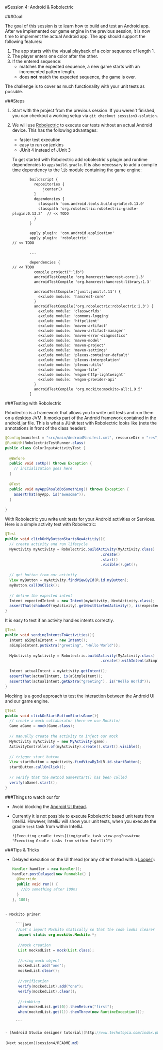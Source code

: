 #Session 4: Android & Robolectric

###Goal

The goal of this session is to learn how to build and test an Android app. After we implemented our game engine in the previous session, it is now time to implement the actual Android app. The app should support the following features:

1. The app starts with the visual playback of a color sequence of length 1.
1. The player enters one color after the other.
1. If the entered sequence: 
     * matches the expected sequence, a new game starts with an incremented pattern length.
     * does **not** match the expected sequence, the game is over.

The challenge is to cover as much functionality with your unit tests as possible.

###Steps

1. Start with the project from the previous session. If you weren't finished, you can checkout a working setup via `git checkout sesssion3-solution`.
1. We will use [Robolectric](http://robolectric.org/) to execute our tests without an actual Android device. This has the following advantages:
    * faster test execution
    * easy to run on jenkins
    * JUnit 4 instead of JUnit 3
     
     To get started with Robolectric add robolectric's plugin and runtime dependencies to `app/build.gradle`. It is also necessary to add a compile time dependency to the `lib` module containing the game engine: 

               buildscript {
                 repositories {
                     jcenter()
                 }
                 dependencies {
                   classpath 'com.android.tools.build:gradle:0.13.0'
                   classpath 'org.robolectric:robolectric-gradle-plugin:0.13.2'  // << TODO
                 }
               }
            
               apply plugin: 'com.android.application'
               apply plugin: 'robolectric'                                       // << TODO
            
               ...
            
               dependencies {                                                    // << TODO
                 compile project(":lib")
                 androidTestCompile 'org.hamcrest:hamcrest-core:1.3'
                 androidTestCompile 'org.hamcrest:hamcrest-library:1.3'

                 androidTestCompile('junit:junit:4.11') {
                   exclude module: 'hamcrest-core'
                 }
                 androidTestCompile('org.robolectric:robolectric:2.3') {
                   exclude module: 'classworlds'
                   exclude module: 'commons-logging'
                   exclude module: 'httpclient'
                   exclude module: 'maven-artifact'
                   exclude module: 'maven-artifact-manager'
                   exclude module: 'maven-error-diagnostics'
                   exclude module: 'maven-model'
                   exclude module: 'maven-project'
                   exclude module: 'maven-settings'
                   exclude module: 'plexus-container-default'
                   exclude module: 'plexus-interpolation'
                   exclude module: 'plexus-utils'
                   exclude module: 'wagon-file'
                   exclude module: 'wagon-http-lightweight'
                   exclude module: 'wagon-provider-api'
                 }
                 androidTestCompile 'org.mockito:mockito-all:1.9.5'
               }


###Testing with Robolectric 

Robolectric is a framework that allows you to write unit tests and run them on a desktop JVM. It mocks part of the Android framework contained in the android.jar file. This is what a JUnit test with Robolectric looks like (note the annotations in front of the class header):

```java
@Config(manifest = "src/main/AndroidManifest.xml", resourceDir = "res", emulateSdk = 18)
@RunWith(RobolectricTestRunner.class)
public class ColorInputActivityTest {

  @Before
  public void setUp() throws Exception {
    // initialization goes here
  }

  @Test
  public void myAppShouldDoSomething() throws Exception {
    assertThat(myApp, is("awesome"));
  }

}
```

With Robolectric you write unit tests for your Android activities or Services. Here is a simple activity test with Robolectric:

```java
@Test
public void clickOnMyButtonStartsNewActitiy(){
  // create activity and run lifecycle
  MyActivity myActivity = Robolectric.buildActivity(MyActivity.class)
                                            .create()
                                            .start()
                                            .visible().get();

  // get button from our activity
  View myButton = myActivity.findViewById(R.id.myButton);
  myButton.callOnClick();

  // define the expected intent
  Intent expectedIntent = new Intent(myActivity, NextActivity.class);
  assertThat(shadowOf(myActivity).getNextStartedActivity(), is(expectedIntent));
}
```

It is easy to test if an activity handles intents correctly. 

```java
@Test
public void sendingIntentsToActivities(){
  Intent aSimpleIntent = new Intent();
  aSimpleIntent.putExtra("greeting", "Hello World"));

  MyActivity myActivity = Robolectric.buildActivity(MyActivity.class)
                                            .create().withIntent(aSimpleIntent).get();

  Intent actualIntent = myActivity.getIntent();
  assertThat(actualIntent, is(aSimpleItent));
  assertThat(actualIntent.getExtra("greeting"), is("Hello World"));
}
```

Mocking is a good approach to test the interaction between the Android UI and our game engine.

```java
@Test
public void clickOnStartButtonStartsGame(){
  // create a mock collaborator (here we use Mockito)
  Game aGame = mock(Game.class);

  // manually create the activity to inject our mock
  MyActivity myActivity = new MyActivity(game);
  ActivityController.of(myActivity).create().start().visible();

  // trigger start button 
  View startButton = myActivity.findViewById(R.id.startButton);
  startButton.callOnClick();

  // verify that the method Game#start() has been called
  verify(aGame).start();
}
```


###Things to watch our for

- Avoid blocking the [Android UI thread](https://developer.android.com/training/multiple-threads/communicate-ui.html).
- Currently it is not possible to execute Robolectric based unit tests from IntelliJ. However, IntelliJ will show your unit tests, when you execute the gradle `test` task from within IntelliJ.

      ![Executing gradle tests](img/gradle_task_view.png?raw=true "Executing Gradle tasks from within IntelliJ")

###Tips & Tricks

- Delayed execution on the UI thread (or any other thread with a [Looper](http://developer.android.com/reference/android/os/Looper.html)):
 
    ```java
    Handler handler = new Handler();
    handler.postDelayed(new Runnable() {
      @Override
      public void run() {
        //Do something after 100ms
      }
    }, 100);
    ``` 
 ```java   
 
- Mockito primer:

      ```java
      //Let's import Mockito statically so that the code looks clearer
       import static org.mockito.Mockito.*;
       
       //mock creation
       List mockedList = mock(List.class);

       //using mock object
       mockedList.add("one");
       mockedList.clear();

       //verification
       verify(mockedList).add("one");
       verify(mockedList).clear();
       
       //stubbing
       when(mockedList.get(0)).thenReturn("first");
       when(mockedList.get(1)).thenThrow(new RuntimeException());
       
      ```

- [Android Studio designer tutorial](http://www.techotopia.com/index.php/Designing_a_User_Interface_using_the_Android_Studio_Designer_Tool)

[Next session](session4/README.md)
